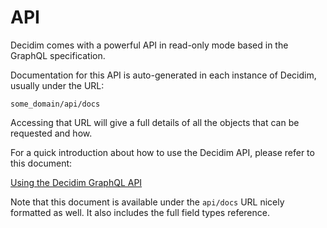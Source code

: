 # API

Decidim comes with a powerful API in read-only mode based in the GraphQL specification.

Documentation for this API is auto-generated in each instance of Decidim, usually under the URL:

`some_domain/api/docs`

Accessing that URL will give a full details of all the objects that can be requested and how.

For a quick introduction about how to use the Decidim API, please refer to this document:

[Using the Decidim GraphQL API](../../decidim-api/docs/usage.md)

Note that this document is available under the `api/docs` URL nicely formatted as well. It also includes the full field types reference.
